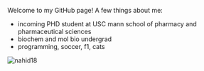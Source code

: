 Welcome to my GitHub page! A few things about me:

* incoming PHD student at USC mann school of pharmacy and pharmaceutical sciences
* biochem and mol bio undergrad
* programming, soccer, f1, cats

<img src="https://komarev.com/ghpvc/?username=nahid18&label=Profile%20views&color=0e75b6&style=flat" alt="nahid18" />

<!--
Here are some ideas to get you started:

- 🔭 I’m currently working on ...
- 🌱 I’m currently learning ...
- 👯 I’m looking to collaborate on ...
- 🤔 I’m looking for help with ...
- 💬 Ask me about ...
- 📫 How to reach me: ...
- 😄 Pronouns: ...
- ⚡ Fun fact: ...
-->
